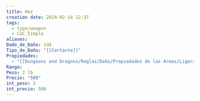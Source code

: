 ```yaml
---
title: Hoz
creation date: 2024-02-14 12:37
tags:
  - type/weapon
  - CaC_Simple
aliases: 
Dado_de_Daño: 1d4
Tipo_de_Daño: "[[Cortante]]"
Propiedades:
  - "[[Dungeons and Dragons/Reglas/Daño/Propiedades de las Armas/Ligera]]"
Rango: 
Peso: 2 lb
Precio: "500"
int_peso: 2
int_precio: 500
---
```


